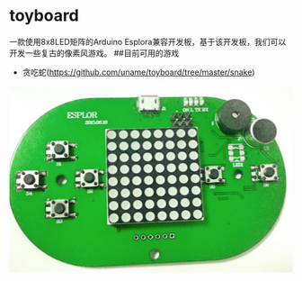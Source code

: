 # toyboard
一款使用8x8LED矩阵的Arduino Esplora兼容开发板，基于该开发板，我们可以开发一些复古的像素风游戏。
##目前可用的游戏
- 贪吃蛇(https://github.com/uname/toyboard/tree/master/snake)

![](https://github.com/uname/toyboard/blob/master/snapshot.jpg)
